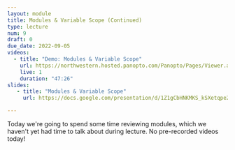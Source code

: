 ```yaml
---
layout: module
title: Modules & Variable Scope (Continued)
type: lecture
num: 9
draft: 0
due_date: 2022-09-05
videos:
  - title: "Demo: Modules & Variable Scope"
    url: https://northwestern.hosted.panopto.com/Panopto/Pages/Viewer.aspx?id=1467ae74-dbdf-46ba-81d3-adbe00f74f7c
    live: 1
    duration: "47:26"
slides: 
   - title: "Modules & Variable Scope"
     url: https://docs.google.com/presentation/d/1Z1gCbHNKMKS_kSXetqpe2tTntR_MsdDmXJsqcg-7oEg/edit?usp=sharing

---
```


Today we're going to spend some time reviewing modules, which we haven't yet had time to talk about during lecture. No pre-recorded videos today!